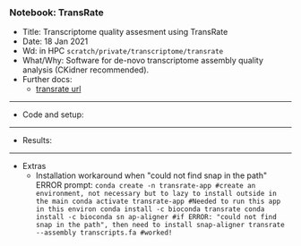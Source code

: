 ### Notebook: TransRate

- Title: Transcriptome quality assesment using TransRate
- Date: 18 Jan 2021
- Wd: in HPC `scratch/private/transcriptome/transrate`
- What/Why: Software for de-novo transcriptome assembly quality analysis (CKidner recommended).
- Further docs:
  - [transrate url](https://hibberdlab.com/transrate/index.html)
--------------------------------------------------------------
- Code and setup:

--------------------------------------------------------------
- Results:

--------------------------------------------------------------
- Extras
  - Installation workaround when "could not find snap in the path" ERROR prompt:
  `conda create -n transrate-app #create an environment, not necessary but to lazy to install outside in the main
  conda activate transrate-app #Needed to run this app in this environ
  conda install -c bioconda transrate
  conda install -c bioconda sn
  ap-aligner #if ERROR: "could not find snap in the path", then need to install snap-aligner
  transrate --assembly transcripts.fa #worked!`
